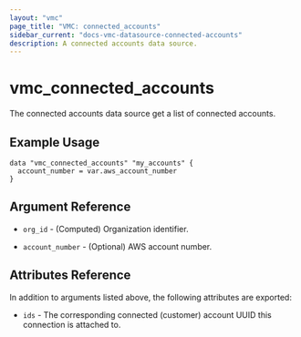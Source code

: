 ```yaml
---
layout: "vmc"
page_title: "VMC: connected_accounts"
sidebar_current: "docs-vmc-datasource-connected-accounts"
description: A connected accounts data source.
---
```


# vmc_connected_accounts

The connected accounts data source get a list of connected accounts.

## Example Usage

```hcl
data "vmc_connected_accounts" "my_accounts" {
  account_number = var.aws_account_number
}
```

## Argument Reference

* `org_id` - (Computed) Organization identifier.

* `account_number` - (Optional) AWS account number.

## Attributes Reference

In addition to arguments listed above, the following attributes are exported:

* `ids` - The corresponding connected (customer) account UUID this connection is attached to.
